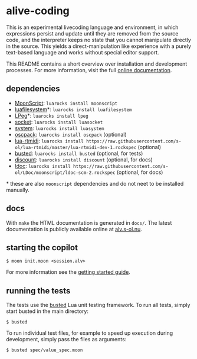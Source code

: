 # alive-coding

This is an experimental livecoding language and environment, in which
expressions persist and update until they are removed from the source code, and
the interpreter keeps no state that you cannot manipulate directly in the
source. This yields a direct-manipulation like experience with a purely
text-based language and works without special editor support.

This README contains a short overview over installation and development
processes. For more information, visit the full [online documentation][docs].

## dependencies

- [MoonScript][moonscript]: `luarocks install moonscript`
- [luafilesystem][lfs]*:    `luarocks install luafilesystem`
- [LPeg][lpeg]*:            `luarocks install lpeg`
- [socket][socket]:         `luarocks install luasocket`
- [system][system]:         `luarocks install luasystem`
- [oscpack][oscpack]:       `luarocks install oscpack` (optional)
- [lua-rtmidi][rtmidi]:     `luarocks install
  https://raw.githubusercontent.com/s-ol/lua-rtmidi/master/lua-rtmidi-dev-1.rockspec` (optional)
- [busted][busted]:         `luarocks install busted` (optional, for tests)
- [discount][discount]:     `luarocks install discount` (optional, for docs)
- [ldoc][ldoc]:             `luarocks install
  https://raw.githubusercontent.com/s-ol/LDoc/moonscript/ldoc-scm-2.rockspec`
  (optional, for docs)

\* these are also `moonscript` dependencies and do not neet to be installed
manually.

## docs

With `make` the HTML documentation is generated in `docs/`.
The latest documentation is publicly available online at [alv.s-ol.nu][docs].
 
## starting the copilot

    $ moon init.moon <session.alv>
    
For more information see the [getting started guide][guide].

## running the tests

The tests use the [busted][busted] Lua unit testing framework. To run all
tests, simply start busted in the main directory:

    $ busted

To run individual test files, for example to speed up execution during
development, simply pass the files as arguments:

    $ busted spec/value_spec.moon

[moonscript]: https://moonscript.org/
[lfs]:        https://keplerproject.github.io/luafilesystem/
[lpeg]:       http://www.inf.puc-rio.br/~roberto/lpeg/
[oscpack]:        https://github.com/s-ol/lua-oscpack
[system]:     https://github.com/o-lim/luasystem
[socket]:     http://w3.impa.br/~diego/software/luasocket/
[rtmidi]:     https://github.com/s-ol/lua-rtmidi/
[busted]:     https://olivinelabs.com/busted/
[discount]:   https://luarocks.org/modules/craigb/discount
[ldoc]:       https://github.com/s-ol/LDoc

[docs]:       https://alv.s-ol.nu
[guide]:      https://alv.s-ol.nu/guide.html
